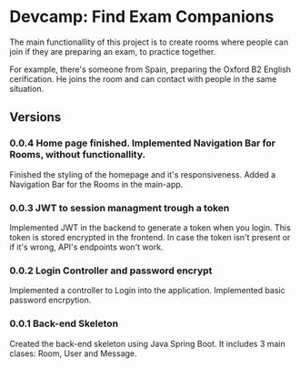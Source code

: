 # Devcamp: Find Exam Companions

The main functionallity of this project is to create rooms where people can join if they are preparing an exam, to practice together.

For example, there's someone from Spain, preparing the Oxford B2 English cerification. He joins the room and can contact with people in the same situation.

## Versions

### 0.0.4 Home page finished. Implemented Navigation Bar for Rooms, without functionallity.

Finished the styling of the homepage and it's responsiveness. Added a Navigation Bar for the Rooms in the main-app.

### 0.0.3 JWT to session managment trough a token

Implemented JWT in the backend to generate a token when you login. This token is stored encrypted in the frontend. In case the token isn't present or if it's wrong, API's endpoints won't work.

### 0.0.2 Login Controller and password encrypt

Implemented a controller to Login into the application. Implemented basic password encrpytion.

### 0.0.1 Back-end Skeleton

Created the back-end skeleton using Java Spring Boot. It includes 3 main clases: Room, User and Message.
